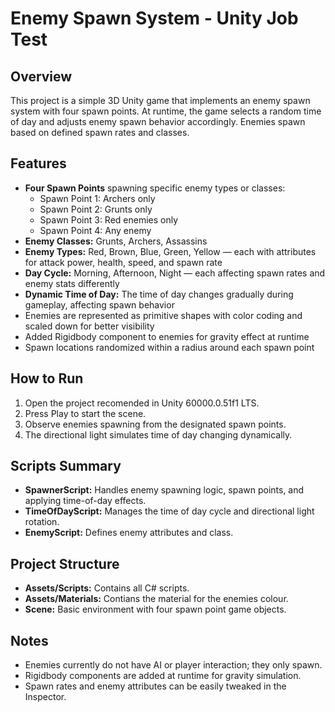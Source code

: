 # Enemy Spawn System - Unity Job Test

## Overview
This project is a simple 3D Unity game that implements an enemy spawn system with four spawn points. At runtime, the game selects a random time of day and adjusts enemy spawn behavior accordingly. Enemies spawn based on defined spawn rates and classes.

## Features
- **Four Spawn Points** spawning specific enemy types or classes:
  - Spawn Point 1: Archers only
  - Spawn Point 2: Grunts only
  - Spawn Point 3: Red enemies only
  - Spawn Point 4: Any enemy
- **Enemy Classes:** Grunts, Archers, Assassins
- **Enemy Types:** Red, Brown, Blue, Green, Yellow — each with attributes for attack power, health, speed, and spawn rate
- **Day Cycle:** Morning, Afternoon, Night — each affecting spawn rates and enemy stats differently
- **Dynamic Time of Day:** The time of day changes gradually during gameplay, affecting spawn behavior
- Enemies are represented as primitive shapes with color coding and scaled down for better visibility
- Added Rigidbody component to enemies for gravity effect at runtime
- Spawn locations randomized within a radius around each spawn point

## How to Run
1. Open the project recomended in Unity 60000.0.51f1 LTS.
2. Press Play to start the scene.
3. Observe enemies spawning from the designated spawn points.
4. The directional light simulates time of day changing dynamically.

## Scripts Summary
- **SpawnerScript:** Handles enemy spawning logic, spawn points, and applying time-of-day effects.
- **TimeOfDayScript:** Manages the time of day cycle and directional light rotation.
- **EnemyScript:** Defines enemy attributes and class.

## Project Structure
- **Assets/Scripts:** Contains all C# scripts.
- **Assets/Materials:** Contians the material for the enemies colour.
- **Scene:** Basic environment with four spawn point game objects.

## Notes
- Enemies currently do not have AI or player interaction; they only spawn.
- Rigidbody components are added at runtime for gravity simulation.
- Spawn rates and enemy attributes can be easily tweaked in the Inspector.
